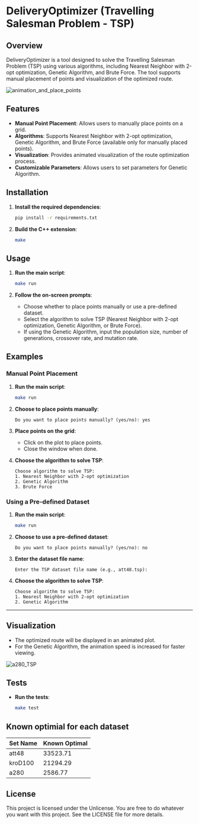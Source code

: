 # DeliveryOptimizer (Travelling Salesman Problem - TSP)

## Overview

DeliveryOptimizer is a tool designed to solve the Travelling Salesman Problem (TSP) using various algorithms, including Nearest Neighbor with 2-opt optimization, Genetic Algorithm, and Brute Force. The tool supports manual placement of points and visualization of the optimized route.

![animation_and_place_points](./assets/images/animation_and_place_points.gif)

## Features

- **Manual Point Placement**: Allows users to manually place points on a grid.
- **Algorithms**: Supports Nearest Neighbor with 2-opt optimization, Genetic Algorithm, and Brute Force (available only for manually placed points).
- **Visualization**: Provides animated visualization of the route optimization process.
- **Customizable Parameters**: Allows users to set parameters for Genetic Algorithm.

## Installation

1. **Install the required dependencies**:

    ```bash
    pip install -r requirements.txt
    ```

2. **Build the C++ extension**:

    ```bash
    make
    ```

## Usage

1. **Run the main script**:

    ```bash
    make run
    ```

2. **Follow the on-screen prompts**:
    - Choose whether to place points manually or use a pre-defined dataset.
    - Select the algorithm to solve TSP (Nearest Neighbor with 2-opt optimization, Genetic Algorithm, or Brute Force).
    - If using the Genetic Algorithm, input the population size, number of generations, crossover rate, and mutation rate.

## Examples

### Manual Point Placement

1. **Run the main script**:

    ```bash
    make run
    ```

2. **Choose to place points manually**:

    ```text
    Do you want to place points manually? (yes/no): yes
    ```

3. **Place points on the grid**:
    - Click on the plot to place points.
    - Close the window when done.

4. **Choose the algorithm to solve TSP**:

    ```text
    Choose algorithm to solve TSP:
    1. Nearest Neighbor with 2-opt optimization
    2. Genetic Algorithm
    3. Brute Force
    ```

### Using a Pre-defined Dataset

1. **Run the main script**:

    ```bash
    make run
    ```

2. **Choose to use a pre-defined dataset**:

    ```text
    Do you want to place points manually? (yes/no): no
    ```

3. **Enter the dataset file name**:

    ```text
    Enter the TSP dataset file name (e.g., att48.tsp):
    ```

4. **Choose the algorithm to solve TSP**:

    ```text
    Choose algorithm to solve TSP:
    1. Nearest Neighbor with 2-opt optimization
    2. Genetic Algorithm
    ```

---

## Visualization

- The optimized route will be displayed in an animated plot.
- For the Genetic Algorithm, the animation speed is increased for faster viewing.

![a280_TSP](./assets/images/a280.gif)

## Tests

- **Run the tests**:

    ```bash
    make test
    ```

## Known optimial for each dataset

| Set Name | Known Optimal
|----------|---------------
| att48 | 33523.71
| kroD100 | 21294.29
| a280 | 2586.77

## License

This project is licensed under the Unlicense. You are free to do whatever you want with this project. See the LICENSE file for more details.
